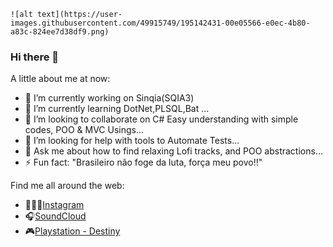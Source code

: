 
    ![alt text](https://user-images.githubusercontent.com/49915749/195142431-00e05566-e0ec-4b80-a83c-824ee7d38df9.png)

### Hi there 👋

A little about me at now:

- 🔭 I’m currently working on Sinqia(SQIA3)
- 🌱 I’m currently learning DotNet,PLSQL,Bat ...
- 👯 I’m looking to collaborate on C# Easy understanding with simple codes, POO & MVC Usings...
- 🤔 I’m looking for help with tools to Automate Tests...
- 💬 Ask me about how to find relaxing Lofi tracks, and POO abstractions...
- ⚡ Fun fact: "Brasileiro não foge da luta, força meu povo!!"

Find me all around the web:

- 👨🏿‍💻<a href="https://www.instagram.com/inacio.dev/" target="_blank">Instagram</a>
- 🎧<a href="https://soundcloud.com/user-532061929" target="_blank">SoundCloud</a>
- 🎮<a href="https://www.bungie.net/7/pt-br/User/Profile/2/4611686018516614617?bgn=Inacio_Carvalho" target="_blank">Playstation - Destiny</a> 
